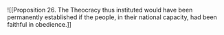 ![[Proposition 26. The Theocracy thus instituted would have been permanently established if the people, in their national capacity, had been faithful in obedience.]]